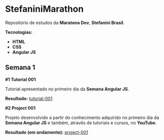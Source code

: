 # StefaniniMarathon

Repositório de estudos da **Maratona Dev**, **Stefanini Brasil**.

**Tecnologias:**

* **HTML**
* **CSS**
* **Angular JS**

## Semana 1

**#1 Tutorial 001**

Tutorial apresentado no primeiro dia da **Semana Angular JS**.

**Resultado:** [tutorial-001](https://github.com/JesseLopesTI/StefaniniMarathon/tree/master/WeekOne/tutorial-001)

**#2 Project 001**

Projeto desenvolvido a partir do conhecimento adquirido no primeiro dia da **Semana Angular JS** e também, através de tutoriais e cursos, no **YouTube**.

**Resultado (em andamento):** [project-001](?)
